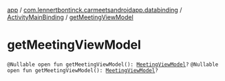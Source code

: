 [app](../../index.md) / [com.lennertbontinck.carmeetsandroidapp.databinding](../index.md) / [ActivityMainBinding](index.md) / [getMeetingViewModel](./get-meeting-view-model.md)

# getMeetingViewModel

`@Nullable open fun getMeetingViewModel(): `[`MeetingViewModel`](../../com.lennertbontinck.carmeetsandroidapp.viewmodels/-meeting-view-model/index.md)`?`
`@Nullable open fun getMeetingViewModel(): `[`MeetingViewModel`](../../com.lennertbontinck.carmeetsandroidapp.viewmodels/-meeting-view-model/index.md)`?`